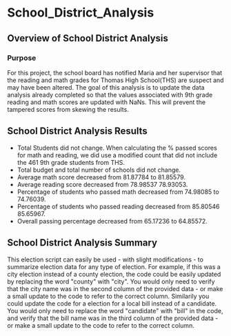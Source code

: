 # School_District_Analysis

## Overview of School District Analysis

### Purpose
  For this project, the school board has notified Maria and her supervisor that the reading and math grades for Thomas High School(THS) are suspect and may have been altered. The goal of this analysis is to update the data analysis already completed so that the values associated with 9th grade reading and math scores are updated with NaNs. This will prevent the tampered scores from skewing the results. 
  
## School District Analysis Results

* Total Students did not change. When calculating the % passed scores for math and reading, we did use a modified count that did not include the 461 9th grade students from THS. 
* Total budget and total number of schools did not change. 
* Average math score decreased from 81.87784 to 81.85579.
* Average reading score decreased from 78.98537 78.93053.
* Percentage of students who passed math decreased from 74.98085 to 74.76039.
* Percentage of students who passed reading decreased from 85.80546 85.65967.
* Overall passing percentage decreased from 65.17236 to 64.85572.


## School District Analysis Summary

This election script can easily be used - with slight modifications - to summarize election data for any type of election. For example, if this was a city election instead of a county election, the code could be easily updated by replacing the word "county" with "city". You would only need to verify that the city name was in the second column of the provided data - or make a small update to the code to refer to the correct column. Similarily you could update the code for a election for a local bill instead of a candidate. You would only need to replace the word "candidate" with "bill" in the code, and verify that the bill name was in the third column of the provided data - or make a small update to the code to refer to the correct column.
